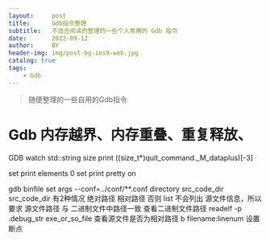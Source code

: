 ```yaml
---
layout:     post
title:      Gdb指令整理
subtitle:   不适合阅读的整理的一些个人常用的 Gdb 指令
date:       2022-09-12
author:     BY
header-img: img/post-bg-ios9-web.jpg
catalog: true
tags:
    - Gdb
---
```


>随便整理的一些自用的Gdb指令


# Gdb 内存越界、内存重叠、重复释放、

  GDB watch std::string size
print ((size_t*)quit_command._M_dataplus)[-3]  

set print elements 0
set print pretty on

gdb  binfile
set args --conf=../conf/**.conf
directory src_code_dir
src_code_dir 有2种情况 绝对路径 相对路径
否则 list 不会列出 源文件信息，所以 要求 源文件路径 与 二进制文件中路径一致
查看二进制文件路径 
readelf -p .debug_str exe_or_so_file  查看源文件是否为相对路径
b filename:linenum   设置断点 
